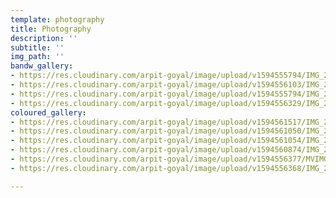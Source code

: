 ```yaml
---
template: photography
title: Photography
description: ''
subtitle: ''
img_path: ''
bandw_gallery:
- https://res.cloudinary.com/arpit-goyal/image/upload/v1594555794/IMG_20200301_120545_903_sqktc8.jpg
- https://res.cloudinary.com/arpit-goyal/image/upload/v1594556103/IMG_20191123_205020_567_tlj3ru.jpg
- https://res.cloudinary.com/arpit-goyal/image/upload/v1594555794/IMG_20200308_194255_313_qslyht.jpg
- https://res.cloudinary.com/arpit-goyal/image/upload/v1594556329/IMG_20191213_210541_irkfmv.jpg
coloured_gallery:
- https://res.cloudinary.com/arpit-goyal/image/upload/v1594561517/IMG_20190927_022324_229_b74nn7.jpg
- https://res.cloudinary.com/arpit-goyal/image/upload/v1594561050/IMG_20200712_190431_438_cnjdmn.jpg
- https://res.cloudinary.com/arpit-goyal/image/upload/v1594561054/IMG_20180902_170823_udw1kf.jpg
- https://res.cloudinary.com/arpit-goyal/image/upload/v1594560874/IMG_20200208_163212_umos9g.jpg
- https://res.cloudinary.com/arpit-goyal/image/upload/v1594556377/MVIMG_20200228_180451_emmt2a.jpg
- https://res.cloudinary.com/arpit-goyal/image/upload/v1594556368/IMG_20190831_150336_ogfmv1.jpg

---
```

